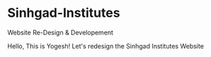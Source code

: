# Sinhgad-Institutes
Website Re-Design &amp; Developement

Hello, This is Yogesh!
Let's redesign the Sinhgad Institutes Website

